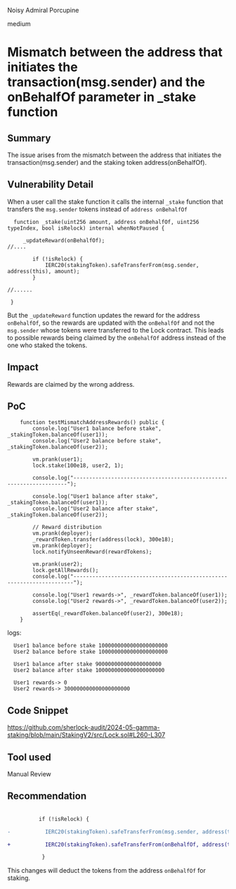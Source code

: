 Noisy Admiral Porcupine

medium

# Mismatch between the  address that initiates the transaction(msg.sender) and the onBehalfOf parameter in _stake function

## Summary

The issue arises from the mismatch between the address that initiates the transaction(msg.sender) and the staking token address(onBehalfOf). 

## Vulnerability Detail

When a user call the stake function it calls the internal `_stake` function that transfers the `msg.sender` tokens instead of `address onBehalfOf`

```solidity
  function _stake(uint256 amount, address onBehalfOf, uint256 typeIndex, bool isRelock) internal whenNotPaused {

     _updateReward(onBehalfOf);
//....

        if (!isRelock) {
            IERC20(stakingToken).safeTransferFrom(msg.sender, address(this), amount);
        }

//......

 }
```
But the `_updateReward` function updates the reward for the address `onBehalfOf`, so the rewards are updated with the `onBehalfOf` and not the `msg.sender` whose tokens were transferred to the Lock contract. This leads to possible rewards being claimed by the `onBehalfOf` address instead of the one who staked the tokens.

## Impact

Rewards are claimed by the wrong address.


## PoC

```solidity
    function testMismatchAddressRewards() public {
        console.log("User1 balance before stake", _stakingToken.balanceOf(user1));
        console.log("User2 balance before stake", _stakingToken.balanceOf(user2));

        vm.prank(user1);
        lock.stake(100e18, user2, 1);

        console.log("--------------------------------------------------------------------");

        console.log("User1 balance after stake", _stakingToken.balanceOf(user1));
        console.log("User2 balance after stake", _stakingToken.balanceOf(user2));

        // Reward distribution
        vm.prank(deployer);
        _rewardToken.transfer(address(lock), 300e18);
        vm.prank(deployer);
        lock.notifyUnseenReward(rewardTokens);

        vm.prank(user2);
        lock.getAllRewards();
        console.log("----------------------------------------------------------------------");

        console.log("User1 rewards->", _rewardToken.balanceOf(user1));
        console.log("User2 rewards->", _rewardToken.balanceOf(user2));

        assertEq(_rewardToken.balanceOf(user2), 300e18);
    }
```
logs:
```solidity
  User1 balance before stake 1000000000000000000000
  User2 balance before stake 1000000000000000000000
  
  User1 balance after stake 900000000000000000000
  User2 balance after stake 1000000000000000000000
  
  User1 rewards-> 0
  User2 rewards-> 300000000000000000000
```


## Code Snippet

https://github.com/sherlock-audit/2024-05-gamma-staking/blob/main/StakingV2/src/Lock.sol#L260-L307

## Tool used

Manual Review

## Recommendation

```diff
         
          if (!isRelock) {

-           IERC20(stakingToken).safeTransferFrom(msg.sender, address(this), amount);

+           IERC20(stakingToken).safeTransferFrom(onBehalfOf, address(this), amount);

           }
```
This changes will deduct the tokens from the address `onBehalfOf` for staking.